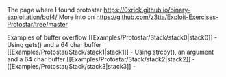 
The page where I found protostar https://0xrick.github.io/binary-exploitation/bof4/
More into on https://github.com/z3tta/Exploit-Exercises-Protostar/tree/master

Examples of buffer overflow
[[Examples/Protostar/Stack/stack0|stack0]] - Using gets() and a 64 char buffer
[[Examples/Protostar/Stack/stack1|stack1]] - Using strcpy(), an argument and a 64 char buffer
[[Examples/Protostar/Stack/stack2|stack2]] - 
[[Examples/Protostar/Stack/stack3|stack3]] - 
